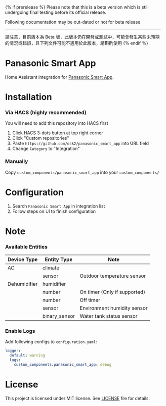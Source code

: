 {% if prerelease %}
Please note that this is a beta version which is still undergoing final testing before its official release.

Following documentation may be out-dated or not for beta release

---

請注意，目前版本為 Beta 版，此版本仍在開發或測試中，可能會發生某些未預期的情況或錯誤，且下列文件可能不適用於此版本，請斟酌使用
{% endif %}

# Panasonic Smart App

Home Assistant integration for [Panasonic Smart App](https://play.google.com/store/apps/details?id=com.panasonic.smart&hl=zh_TW&gl=US).

# Installation

### Via HACS (highly recommended)

You will need to add this repository into HACS first

1. Click HACS 3-dots button at top right corner
2. Click "Custom repositories"
3. Paste `https://github.com/osk2/panasonic_smart_app` into URL field
4. Change `Category` to "Integration"

### Manually

Copy `custom_components/panasonic_smart_app` into your `custom_components/`

# Configuration

1. Search `Panasonic Smart App` in integration list
2. Follow steps on UI to finish configuration

# Note

### Available Entities

| Device Type  | Entity Type   | Note                         |
| ------------ | ------------- | ---------------------------- |
| AC           | climate       |                              |
|              | sensor        | Outdoor temperature sensor   |
| Dehumidifier | humidifier    |                              |
|              | number        | On timer (Only if supported) |
|              | number        | Off timer                    |
|              | sensor        | Environment humidity sensor  |
|              | binary_sensor | Water tank status sensor     |

### Enable Logs

Add following configs to `configuration.yaml`:

```yaml
logger:
  default: warning
  logs:
    custom_components.panasonic_smart_app: debug
```

# License

This project is licensed under MIT license. See [LICENSE](LICENSE) file for details.
